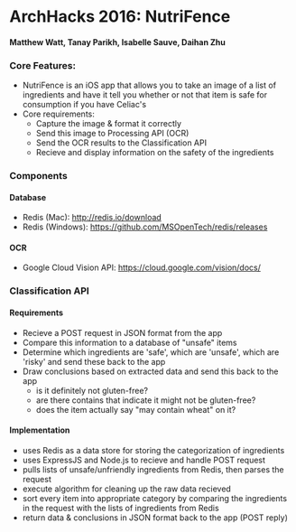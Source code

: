 # ArchHacks 2016: NutriFence
#### Matthew Watt, Tanay Parikh, Isabelle Sauve, Daihan Zhu


### Core Features:
- NutriFence is an iOS app that allows you to take an image of a list of ingredients and 
  have it tell you whether or not that item is safe for consumption if you have Celiac's
- Core requirements: 
   - Capture the image & format it correctly
   - Send this image to Processing API (OCR)
   - Send the OCR results to the Classification API
   - Recieve and display information on the safety of the ingredients

### Components
#### Database
- Redis (Mac): http://redis.io/download
- Redis (Windows): https://github.com/MSOpenTech/redis/releases

#### OCR
- Google Cloud Vision API: https://cloud.google.com/vision/docs/

### Classification API
#### Requirements
- Recieve a POST request in JSON format from the app
- Compare this information to a database of "unsafe" items
- Determine which ingredients are 'safe', which are 'unsafe', which are 'risky'
  and send these back to the app
- Draw conclusions based on extracted data and send this back to the app
   - is it definitely not gluten-free?
   - are there contains that indicate it might not be gluten-free?
   - does the item actually say "may contain wheat" on it?

#### Implementation
- uses Redis as a data store for storing the categorization of ingredients
- uses ExpressJS and Node.js to recieve and handle POST request
- pulls lists of unsafe/unfriendly ingredients from Redis, then parses the request
- execute algorithm for cleaning up the raw data recieved
- sort every item into appropriate category by comparing the ingredients in the request
  with the lists of ingredients from Redis
- return data & conclusions in JSON format back to the app (POST reply)

